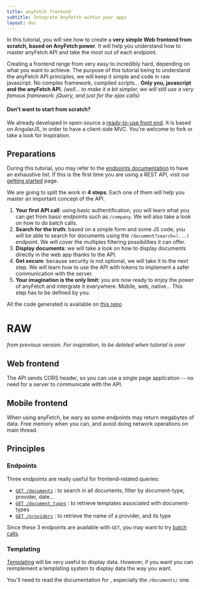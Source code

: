 ```yaml
---
title: anyFetch frontend
subtitle: Integrate AnyFetch within your apps
layout: doc
---
```


In this tutorial, you will see how to create a **very simple Web frontend from scratch, based on AnyFetch power**. It will help you understand how to master anyFetch API and take the most out of each endpoint.

Creating a frontend range from very easy to incredibly hard, depending on what you want to achieve. The purpose of this tutorial being to understand the anyFetch API principles, we will keep it simple and code in raw javascript. No complex framework, compiled scripts... **Only you, javascript and the anyFetch API.** *(well... to make it a bit simpler, we will still use a very famous framework: jQuery, and just for the ajax calls)*

#### Don't want to start from scratch?

We already developed in open-source a [ready-to-use front end](https://github.com/Papiel/app.anyfetch.com). It is based on AngularJS, in order to have a client-side MVC. You're welcome to fork or take a look for inspiration.

## Preparations

During this tutorial, you may refer to the [endpoints documentation](/endpoints) to have an exhaustive list. If this is the first time you are using a REST API, visit our [getting started](/getting-started.html) page.

We are going to split the work in **4 steps**. Each one of them will help you master an important concept of the API.

1. **Your first API call**: using basic authentification, you will learn what you can get from basic endpoints such as ```/company```. We will also take a look on how to do batch calls.
2. **Search for the truth**: based on a simple form and some JS code, you will be able to search for documents using the ```/document?search=(...)``` endpoint. We will cover the multiples filtering possibilities it can offer.
3. **Display documents**: we will take a look on how to display documents directly in the web app thanks to the API.
4. **Get secure**: because security is not optional, we will take it to the next step. We will learn how to use the API with tokens to implement a safer communication with the server.
5. **Your imagination is the only limit**: you are now ready to enjoy the power of anyFetch and intergrate it everywhere. Mobile, web, native... This step has to be defined by you.

All the code generated is available on [this repo](https://github.com/kimchouard/anyfetch-frontend-tuto)


# RAW

*from previous version. For inspiration, to be deleted when tutorial is over*

## Web frontend
The API sends CORS header, so you can use a single page application -- no need for a server to communicate with the API.


## Mobile frontend
When using anyFetch, be wary as some endpoints may return megabytes of data. Free memory when you can, and avoid doing network operations on main thread.

## Principles
### Endpoints
Three endpoints are really useful for frontend-related queries:

* [`GET /documents`](/endpoints/#documents-documents-get) : to search in all documents, filter by document-type, provider, date...
* [`GET /document_types`](/endpoints/#document-types-document-types) : to retrieve templates associated with document-types
* [`GET /providers`](/endpoints/#providers-providers) : to retrieve the name of a provider, and its type

Since these 3 endpoints are available with `GET`, you may want to try [batch calls](/endpoints/#index-batch-calls).

### Templating
[Templating](/guides/concepts/templating.html) will be very useful to display data.
However, if you want you can reimplement a templating system to display data the way you want.

You'll need to read the documentation for , especially the `/documents/` one.
